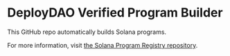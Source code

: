 # DeployDAO Verified Program Builder

This GitHub repo automatically builds Solana programs.

For more information, visit [the Solana Program Registry repository](https://github.com/DeployDAO/solana-program-registry).
